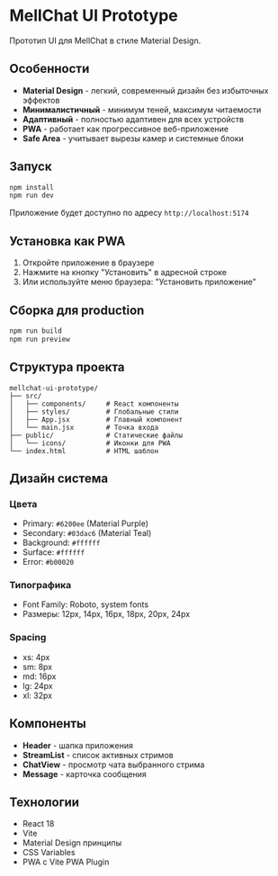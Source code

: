 # MellChat UI Prototype

Прототип UI для MellChat в стиле Material Design.

## Особенности

- **Material Design** - легкий, современный дизайн без избыточных эффектов
- **Минималистичный** - минимум теней, максимум читаемости
- **Адаптивный** - полностью адаптивен для всех устройств
- **PWA** - работает как прогрессивное веб-приложение
- **Safe Area** - учитывает вырезы камер и системные блоки

## Запуск

```bash
npm install
npm run dev
```

Приложение будет доступно по адресу `http://localhost:5174`

## Установка как PWA

1. Откройте приложение в браузере
2. Нажмите на кнопку "Установить" в адресной строке
3. Или используйте меню браузера: "Установить приложение"

## Сборка для production

```bash
npm run build
npm run preview
```

## Структура проекта

```
mellchat-ui-prototype/
├── src/
│   ├── components/     # React компоненты
│   ├── styles/         # Глобальные стили
│   ├── App.jsx         # Главный компонент
│   └── main.jsx        # Точка входа
├── public/             # Статические файлы
│   └── icons/          # Иконки для PWA
└── index.html          # HTML шаблон
```

## Дизайн система

### Цвета
- Primary: `#6200ee` (Material Purple)
- Secondary: `#03dac6` (Material Teal)
- Background: `#ffffff`
- Surface: `#ffffff`
- Error: `#b00020`

### Типографика
- Font Family: Roboto, system fonts
- Размеры: 12px, 14px, 16px, 18px, 20px, 24px

### Spacing
- xs: 4px
- sm: 8px
- md: 16px
- lg: 24px
- xl: 32px

## Компоненты

- **Header** - шапка приложения
- **StreamList** - список активных стримов
- **ChatView** - просмотр чата выбранного стрима
- **Message** - карточка сообщения

## Технологии

- React 18
- Vite
- Material Design принципы
- CSS Variables
- PWA с Vite PWA Plugin


